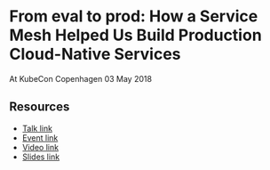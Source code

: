 # From eval to prod: How a Service Mesh Helped Us Build Production Cloud-Native Services

At KubeCon Copenhagen 03 May 2018

## Resources

- [Talk link ](https://kccnceu18.sched.com/event/DqvO/from-eval-to-prod-how-a-service-mesh-helped-us-build-production-cloud-native-services-israel-sotomayor-moltin-beginner-skill-level-slides-attached)
- [Event link](https://events.linuxfoundation.org/events/kubecon-cloudnativecon-europe-2018/)
- [Video link](https://www.youtube.com/watch?v=VoYAtCVz3Ig)
- [Slides link](https://speakerdeck.com/zot24/from-eval-to-prod-how-a-service-mesh-helped-us-build-production-cloud-native-services)

